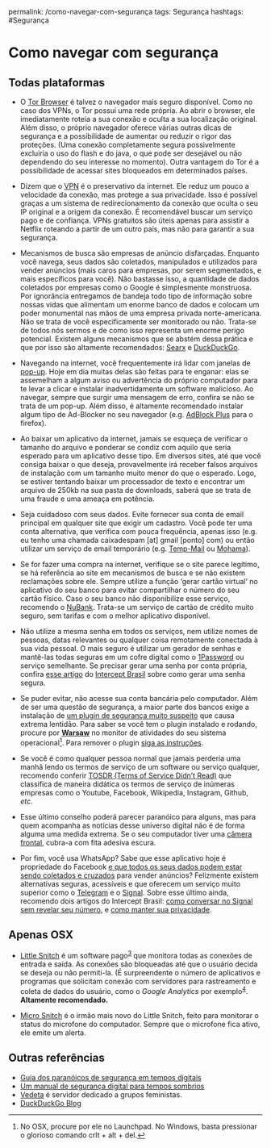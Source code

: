 permalink: /como-navegar-com-segurança
tags: Segurança
hashtags: #Segurança

# Como navegar com segurança

## Todas plataformas

* O [Tor Browser][6] é talvez o navegador mais seguro disponível. Como no caso dos VPNs, o Tor possui uma rede própria. Ao abrir o browser, ele imediatamente roteia a sua conexão e oculta a sua localização original. Além disso, o próprio navegador oferece várias outras dicas de segurança e a possibilidade de aumentar ou reduzir o rigor das proteções. (Uma conexão completamente segura possivelmente excluiria o uso do flash e do java, o que pode ser desejável ou não dependendo do seu interesse no momento). Outra vantagem do Tor é a possibilidade de acessar sites bloqueados em determinados países. 

* Dizem que o [VPN][5] é o preservativo da internet. Ele reduz um pouco a velocidade da conexão, mas protege a sua privacidade. Isso é possível graças a um sistema de redirecionamento da conexão que oculta o seu IP original e a origem da conexão. É recomendável buscar um serviço pago e de confiança. VPNs gratuitos são úteis apenas para assistir a Netflix roteando a partir de um outro país, mas não para garantir a sua segurança. 

* Mecanismos de busca são empresas de anúncio disfarçadas. Enquanto você navega, seus dados são coletados, manipulados e utilizados para vender anúncios (mais caros para empresas, por serem segmentados, e mais específicos para você). Não bastasse isso, a quantidade de dados coletados por empresas como o Google é simplesmente monstruosa. Por ignorância entregamos de bandeja todo tipo de informação sobre nossas vidas que alimentam um enorme banco de dados e colocam um poder monumental nas mãos de uma empresa privada norte-americana. Não se trata de você especificamente ser monitorado ou não. Trata-se de todos nós sermos e de como isso representa um enorme perigo potencial. Existem alguns mecanismos que se abstém dessa prática e que por isso são altamente recomendados: [Searx][8] e [DuckDuckGo][9].

* Navegando na internet, você frequentemente irá lidar com janelas de [pop-up][10]. Hoje em dia muitas delas são feitas para te enganar: elas se assemelham a algum aviso ou advertência do próprio computador para te levar a clicar e instalar inadvertidamente um software malicioso. Ao navegar, sempre que surgir uma mensagem de erro, confira se não se trata de um pop-up. Além disso, é altamente recomendado instalar algum tipo de Ad-Blocker no seu navegador (e.g. [AdBlock Plus][11] para o firefox).

* Ao baixar um aplicativo da internet, jamais se esqueça de verificar o tamanho do arquivo e ponderar se condiz com aquilo que seria esperado para um aplicativo desse tipo. Em diversos sites, até que você consiga baixar o que deseja, provavelmente irá receber falsos arquivos de instalação com um tamanho muito menor do que o esperado. Logo, se estiver tentando baixar um processador de texto e encontrar um arquivo de 250kb na sua pasta de downloads, saberá que se trata de uma fraude e uma ameaça em potência.

* Seja cuidadoso com seus dados. Evite fornecer sua conta de email principal em qualquer site que exigir um cadastro. Você pode ter uma conta alternativa, que verifica com pouca frequência, apenas isso (e.g. eu tenho uma chamada caixadespam [at] gmail [ponto] com) ou então utilizar um serviço de email temporário (e.g. [Temp-Mail][12] ou [Mohama][13]). 

* Se for fazer uma compra na internet, verifique se o site parece legítimo, se há referência ao site em mecanismos de busca e se não existem reclamações sobre ele. Sempre utilize a função ‘gerar cartão virtual’ no aplicativo do seu banco para evitar compartilhar o número do seu cartão físico. Caso o seu banco não disponibilize esse serviço, recomendo o [NuBank][14]. Trata-se um serviço de cartão de crédito muito seguro, sem tarifas e com o melhor aplicativo disponível.  

* Não utilize a mesma senha em todos os serviços, nem utilize nomes de pessoas, datas relevantes ou qualquer coisa remotamente conectada à sua vida pessoal. O mais seguro é utilizar um gerador de senhas e mantê-las todas seguras em um cofre digital como o [1Password][15] ou serviço semelhante. Se precisar gerar uma senha por conta própria, confira [esse artigo][16] do [Intercept Brasil][17] sobre como gerar uma senha segura.

* Se puder evitar, não acesse sua conta bancária pelo computador. Além de ser uma questão de segurança, a maior parte dos bancos exige a instalação de [um plugin de segurança muito suspeito][18] que causa extrema lentidão. Para saber se você tem o plugin instalado e rodando, procure por **[Warsaw][19]** no monitor de atividades do seu sistema operacional[^2]. Para remover o plugin [siga as instruções][20].

* Se você é como qualquer pessoa normal que jamais perderia uma manhã lendo os termos de serviço de um software ou serviço qualquer, recomendo conferir [TOSDR (Terms of Service Didn’t Read)][21] que classifica de maneira didática os termos de serviço de inúmeras empresas como o Youtube, Facebook, Wikipedia, Instagram, Github, *etc*.

* Esse último conselho poderá parecer paranóico para alguns, mas para quem acompanha as notícias desse universo digital não é de forma alguma uma medida extrema. Se o seu computador tiver uma [câmera frontal][22], cubra-a com fita adesiva escura.

* Por fim, você usa WhatsApp? Sabe que esse aplicativo hoje é propriedade do Facebook [e que todos os seus dados podem estar sendo coletados e cruzados][23] para vender anúncios? Felizmente existem alternativas seguras, acessíveis e que oferecem um serviço muito superior como o [Telegram][24] e o [Signal][25]. Sobre esse último ainda, recomendo dois artigos do Intercept Brasil: [como conversar no Signal sem revelar seu número][26], e [como manter sua privacidade][27].

## Apenas OSX

* [Little Snitch][1] é um software pago<sup>[3](#ˆ3)</sup> que monitora todas as conexões de entrada e saída. As conexões são bloqueadas até que o usuário decida se deseja ou não permiti-la. (É surpreendente o número de aplicativos e programas que solicitam conexão com servidores para rastreamento e coleta de dados do usuário, como o *Google Analytics* por exemplo<sup>[4](#ˆ4)</sup>. **Altamente recomendado.**

* [Micro Snitch][4] é o irmão mais novo do Little Snitch, feito para monitorar o status do microfone do computador. Sempre que o microfone fica ativo, ele emite um alerta.

## Outras referências
* [Guia dos paranóicos de segurança em tempos digitais][28]
* [Um manual de segurança digital para tempos sombrios][29]
* [Vedeta][30] é servidor dedicado a grupos feministas.
* [DuckDuckGo Blog][31]

[^2]: No OSX, procure por ele no Launchpad. 
	No Windows, basta pressionar o glorioso comando crlt + alt + del.

[^3]: Quem desejar experimentar o software antes de adquiri-lo pode encontrá-lo no [Appked][2].

[^4]: Nos celulares [a situação não é muito diferente.][3]

[1]:	https://www.obdev.at/products/littlesnitch/index.html
[2]:	http://www.macbed.com
[3]:	https://theintercept.com/2017/12/04/aplicativos-populares-para-celular-estao-cheios-de-rastreadores/
[4]:	https://www.obdev.at/products/microsnitch/index.html
[5]:	https://pt.wikipedia.org/wiki/Rede_privada_virtual
[6]:	https://www.torproject.org/projects/torbrowser.html.en
[7]:	https://www.mozilla.org/pt-BR/firefox/new/
[8]:	https://searx.me
[9]:	https://duckduckgo.com
[10]:	https://pt.wikipedia.org/wiki/Pop-up
[11]:	https://addons.mozilla.org/en-US/firefox/addon/adblock-plus/
[12]:	https://temp-mail.org
[13]:	https://www.mohmal.com/pt
[14]:	https://www.nubank.com.br
[15]:	https://1password.com
[16]:	https://theintercept.com/2016/12/29/senhas-faceis-para-voce-memorizar-e-que-nem-a-nsa-nao-consegue-desvendar/
[17]:	https://theintercept.com/brasil/
[18]:	https://tecnoblog.net/176402/plugin-bancos-warsaw-ipv6-bloqueio/
[19]:	https://www.colunatech.com.br/gas-tecnologia-warsaw-como-remover-4486/
[20]:	https://canaltech.com.br/windows/como-remover-o-plugin-bancario-g-buster-browser-defense-a-forca/
[21]:	https://tosdr.org
[22]:	https://i.amz.mshcdn.com/1_jLYYwxbVzkpi1tKzf3HstoX9Y=/fit-in/1200x9600/2016%2F04%2F22%2F60%2FMsftSP4vMac.37a0d.jpg
[23]:	https://www.tudocelular.com/android/noticias/n77396/Adeus-privacidade-nao-ha-como-impedir-Facebook-de-coletar-dados-do-WhatsApp.html
[24]:	https://telegram.org
[25]:	https://www.signal.org
[26]:	https://theintercept.com/2017/10/12/signal-batepapo-sem-revelar-seu-numero/
[27]:	https://theintercept.com/2017/07/04/ciberseguranca-para-todos-como-proteger-a-privacidade-de-suas-conversas-com-o-signal/
[28]:	https://lond.com.br/2018/10/29/o-guia-paran%C3%B3ico-de-seguran%C3%A7a-em-tempos-digitais.html
[29]:	https://medium.com/revista-subjetiva/um-manual-de-seguran%C3%A7a-digital-para-tempos-sombrios-2d414d0a3f24
[30]:	https://vedetas.org/#oquee
[31]:	https://spreadprivacy.com
